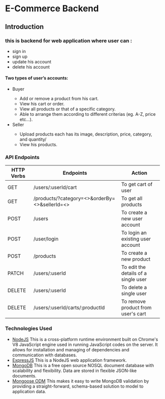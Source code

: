 # E-Commerce Backend
## Introduction
<h3>this is backend for web application where user can :</h3>
<ul>
<li>sign in </li>
<li>sign up </li>
<li>update his account</li>
<li>delete his account</li>
</ul>

#### Two types of user’s accounts:
<ul>
<li>Buyer</li>
  <ul>
    <li>Add or remove a product from his cart.</li>
    <li>View his cart or order.</li>
    <li>View all products or that of a specific category.</li>
    <li>Able to arrange them according to different criterias (eg. A-Z, price etc…).</li>
  </ul>
<li>Seller</li>
  <ul>
  <li>Upload products each has its image, description, price, category, and quantity/</li>
  <li>View his products.</li>

  </ul>
</ul>

<!-- ### Project Support Features
* Users can signup and login to their accounts
* Public (non-authenticated) users can access all causes on the platform 
* Authenticated users can access all causes as well as create a new cause, edit their created cause and also delete what they've created. -->
<!-- ### Installation Guide
* Clone this repository [here](https://github.com/blackdevelopa/ProjectSupport.git).
* The develop branch is the most stable branch at any given time, ensure you're working from it.
* Run npm install to install all dependencies
* You can either work with the default mLab database or use your locally installed MongoDB. Do configure to your choice in the application entry file.
* Create an .env file in your project root folder and add your variables. See .env.sample for assistance. -->
<!--
### Usage
* Run npm start:dev to start the application.
* Connect to the API using Postman on port 3000. -->
### API Endpoints
| HTTP Verbs | Endpoints | Action |
| --- | --- | --- |
| GET | /users/:userId/cart | To get cart of user |
| GET | /products/?category=<>&orderBy=<>&sellerId=<> | To get all products |
| POST | /users | To create a new user account |
| POST | /user/login | To login an existing user account |
| POST | /products | To create a new product |
| PATCH | /users/:userId | To edit the details of a single user |
| DELETE | /users/:userId | To delete a single user |
| DELETE | /users/:userId/carts/:productId | To remove product from user's cart |
### Technologies Used
* [NodeJS](https://nodejs.org/) This is a cross-platform runtime environment built on Chrome's V8 JavaScript engine used in running JavaScript codes on the server. It allows for installation and managing of dependencies and communication with databases.
* [ExpressJS](https://www.expresjs.org/) This is a NodeJS web application framework.
* [MongoDB](https://www.mongodb.com/) This is a free open source NOSQL document database with scalability and flexibility. Data are stored in flexible JSON-like documents.
* [Mongoose ODM](https://mongoosejs.com/) This makes it easy to write MongoDB validation by providing a straight-forward, schema-based solution to model to application data.
<!-- ### Authors
* [Black Developa](https://github.com/blackdevelopa)
* ![alt text](https://avatars0.githubusercontent.com/u/29962968?s=400&u=7753a408ed02e51f88a13a5d11014484bc4d80ee&v=4) -->
<!-- ### License
This project is available for use under the MIT License. -->
